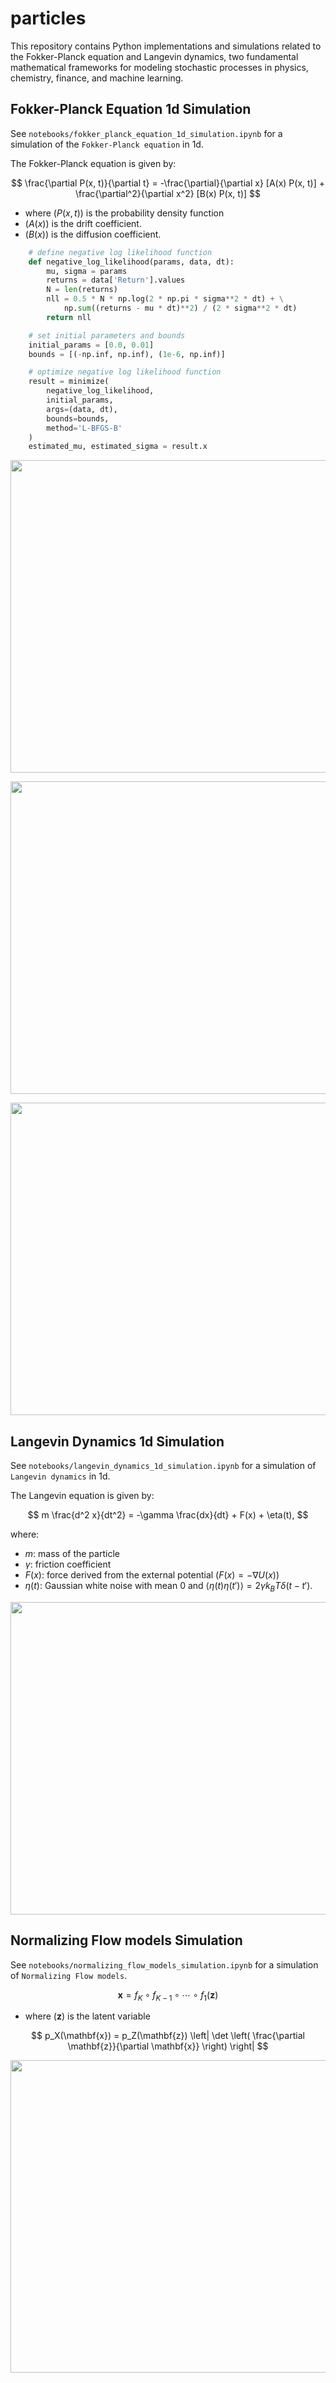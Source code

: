 # particles

This repository contains Python implementations and simulations related to the Fokker-Planck equation and Langevin dynamics, two fundamental mathematical frameworks for modeling stochastic processes in physics, chemistry, finance, and machine learning.

## Fokker-Planck Equation 1d Simulation

See `notebooks/fokker_planck_equation_1d_simulation.ipynb` for a simulation of the `Fokker-Planck equation` in 1d.

The Fokker-Planck equation is given by:

$$
\frac{\partial P(x, t)}{\partial t} = -\frac{\partial}{\partial x} [A(x) P(x, t)] + \frac{\partial^2}{\partial x^2} [B(x) P(x, t)]
$$

- where $( P(x, t) )$ is the probability density function
- $( A(x) )$ is the drift coefficient.
- $( B(x) )$ is the diffusion coefficient.

```python
    # define negative log likelihood function
    def negative_log_likelihood(params, data, dt):
        mu, sigma = params
        returns = data['Return'].values
        N = len(returns)
        nll = 0.5 * N * np.log(2 * np.pi * sigma**2 * dt) + \
            np.sum((returns - mu * dt)**2) / (2 * sigma**2 * dt)
        return nll

    # set initial parameters and bounds
    initial_params = [0.0, 0.01]
    bounds = [(-np.inf, np.inf), (1e-6, np.inf)]

    # optimize negative log likelihood function
    result = minimize(
        negative_log_likelihood, 
        initial_params, 
        args=(data, dt), 
        bounds=bounds, 
        method='L-BFGS-B'
    )
    estimated_mu, estimated_sigma = result.x
```

<p align="center">
    <img src="./.github/assets/estimated_return_distribution_100.png" width="700" height="500">
</p>

<p align="center">
    <img src="./.github/assets/estimated_return_distribution_1000.png" width="700" height="500">
</p>

<p align="center">
    <img src="./.github/assets/estimated_return_distribution_10000.png" width="700" height="500">
</p>

## Langevin Dynamics 1d Simulation

See `notebooks/langevin_dynamics_1d_simulation.ipynb` for a simulation of `Langevin dynamics` in 1d.

The Langevin equation is given by:

$$
m \frac{d^2 x}{dt^2} = -\gamma \frac{dx}{dt} + F(x) + \eta(t),
$$

where:

- $m$: mass of the particle
- $\gamma$: friction coefficient
- $F(x)$: force derived from the external potential $(F(x) = -\nabla U(x))$
- $\eta(t)$: Gaussian white noise with mean 0 and $\langle \eta(t) \eta(t{\prime}) \rangle = 2\gamma k_B T \delta(t - t{\prime})$.

<p align="center">
    <img src="./.github/assets/langevin_dynamics_1d_simulation.png" width="700" height="500">
</p>

## Normalizing Flow models Simulation

See `notebooks/normalizing_flow_models_simulation.ipynb` for a simulation of `Normalizing Flow models`.

$$
\mathbf{x} = f_K \circ f_{K-1} \circ \cdots \circ f_1(\mathbf{z})
$$

- where $(\mathbf{z})$ is the latent variable

$$
p_X(\mathbf{x}) = p_Z(\mathbf{z}) \left| \det \left( \frac{\partial \mathbf{z}}{\partial \mathbf{x}} \right) \right|
$$

<p align="center">
    <img src="./.github/assets/normalizing_flow.png" width="700" height="500">
</p>
